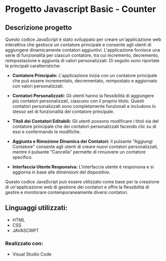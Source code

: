 # Progetto Javascript Basic - Counter

## Descrizione progetto

Questo codice JavaScript è stato sviluppato per creare un'applicazione web interattiva che gestisce un contatore principale e consente agli utenti di aggiungere dinamicamente contatori aggiuntivi. L'applicazione fornisce una serie di funzionalità per ciascun contatore, tra cui incremento, decremento, reimpostazione e aggiunta di valori personalizzati. Di seguito sono riportate le principali caratteristiche:

- **Contatore Principale:** L'applicazione inizia con un contatore principale che può essere incrementato, decrementato, reimpostato e aggiornato con valori personalizzati.

- **Contatori Personalizzati:** Gli utenti hanno la flessibilità di aggiungere più contatori personalizzati, ciascuno con il proprio titolo. Questi contatori personalizzati sono completamente funzionali e includono lo stesso set di funzionalità del contatore principale.

- **Titoli dei Contatori Editabili:** Gli utenti possono modificare i titoli sia del contatore principale che dei contatori personalizzati facendo clic su di essi e confermando le modifiche.

- **Aggiunta e Rimozione Dinamica dei Contatori:** Il pulsante "Aggiungi Contatore" consente agli utenti di creare nuovi contatori personalizzati, mentre il pulsante "Cancella" permette di rimuovere un contatore specifico.

- **Interfaccia Utente Responsiva:** L'interfaccia utente è responsiva e si aggiorna in base alle dimensioni del dispositivo.

Questo codice JavaScript può essere utilizzato come base per la creazione di un'applicazione web di gestione dei contatori e offre la flessibilità di gestire e monitorare contemporaneamente diversi contatori.

## Linguaggi utilizzati:
- HTML
- CSS
- JAVASCRIPT

### Realizzato con:

- Visual Studio Code
